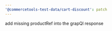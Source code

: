 ```yaml
---
'@commercetools-test-data/cart-discount': patch
---
```


add missing productRef into the grapQl response
